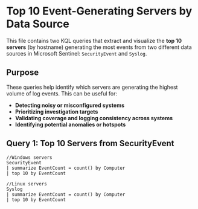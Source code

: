 # Top 10 Event-Generating Servers by Data Source

This file contains two KQL queries that extract and visualize the **top 10 servers** (by hostname) generating the most events from two different data sources in Microsoft Sentinel: `SecurityEvent` and `Syslog`.

## Purpose

These queries help identify which servers are generating the highest volume of log events. This can be useful for:

- **Detecting noisy or misconfigured systems**
- **Prioritizing investigation targets**
- **Validating coverage and logging consistency across systems**
- **Identifying potential anomalies or hotspots**

## Query 1: Top 10 Servers from SecurityEvent

```kql
//Windows servers
SecurityEvent
| summarize EventCount = count() by Computer
| top 10 by EventCount

//Linux servers
Syslog
| summarize EventCount = count() by Computer
| top 10 by EventCount